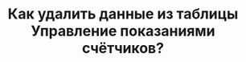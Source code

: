 ---
slug: "/post37"
title: "Как удалить данные из таблицы Управление показаниями счётчиков?"
sort: "3"
---